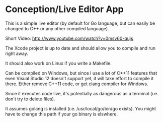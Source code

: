 Conception/Live Editor App
==========================

This is a simple live editor (by default for Go language, but can easily be changed to C++ or any other compiled language).

Short Video: http://www.youtube.com/watch?v=0msv60-qujs

The Xcode project is up to date and should allow you to compile and run right away.

It should also work on Linux if you write a Makefile.

Can be compiled on Windows, but since I use a lot of C++11 features that even Visual Studio 12 doesn't support yet, it will take effort to compile it there. Either remove C++11 code, or get clang compiler for Windows.

Since it executes code live, it's potentially as dangerous as a terminal (i.e. don't try to delete files).

It assumes golang is installed (i.e. /usr/local/go/bin/go exists). You might have to change this path if your go binary is elswhere.
